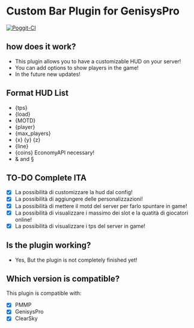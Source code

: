 # Custom Bar Plugin for GenisysPro

[![Poggit-CI](https://poggit.pmmp.io/ci.badge/SuperKali/CustomBar/CustomBar)](https://poggit.pmmp.io/ci/SuperKali/CustomBar/CustomBar)

## how does it work?

* This plugin allows you to have a customizable HUD on your server!
* You can add options to show players in the game!
* In the future new updates!

## Format HUD List

* {tps} 
* {load}
* {MOTD}
* {player}
* {max_players}
* {x} {y} {z}
* {line}
* {coins} EconomyAPI necessary!
* & and §

## TO-DO Complete ITA

- [x] La possibilità di customizzare la hud dal config!
- [x] La possibilità di aggiungere delle personalizzazioni!
- [X] La possibilità di mettere il motd del server per farlo spuntare in game!
- [x] La possibilità di visualizzare i massimo dei slot e la quatità di giocatori online!
- [x] La possibilità di visualizzare i tps del server in game!

## Is the plugin working?

* Yes, But the plugin is not completely finished yet!

## Which version is compatible?

This plugin is compatible with:
- [x] PMMP
- [X] GenisysPro
- [x] ClearSky
